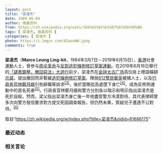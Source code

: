 ```yaml
---
layout: post
title: "梁凌杰"
date: 1989-06-04
author: 维基百科
from: https://zh.wikipedia.org/wiki/%E6%A2%81%E5%87%8C%E6%9D%B0
tags: [ 梁凌杰, 维基百科 ]
categories: [ 梁凌杰 ]
photo: https://i.imgur.com/8IwoxWW.jpeg
comments: true
---
```

<div class="mw-parser-output"><div id="noteTA-b09ee3c3" class="noteTA"><div class="noteTA-local"><div data-noteta-code="zh-hans:梁凌杰;zh-hant:梁凌杰;梁凌杰=>zh-hant:梁凌杰;"></div></div></div>

<p><b>梁凌杰</b>（<span lang="en"><b>Marco Leung Ling-kit</b></span>，1984年3月7日－2019年6月15日），<a href="/wiki/%E9%A6%99%E6%B8%AF" title="香港">香港</a>社會運動人士，曾参与<a href="/wiki/%E9%9B%A8%E5%82%98%E9%9D%A9%E5%91%BD" title="雨傘革命">雨伞革命</a>与<a href="/wiki/%E5%8F%8D%E5%B0%8D%E9%80%83%E7%8A%AF%E6%A2%9D%E4%BE%8B%E4%BF%AE%E8%A8%82%E8%8D%89%E6%A1%88%E9%81%8B%E5%8B%95" title="反對逃犯條例修訂草案運動">反對逃犯條例修訂草案運動</a>。在2019年6月16日舉行的<a href="/wiki/%E3%80%8C%E8%AD%B4%E8%B2%AC%E9%8E%AE%E5%A3%93%EF%BC%8C%E6%92%A4%E5%9B%9E%E6%83%A1%E6%B3%95%E3%80%8D%E5%A4%A7%E9%81%8A%E8%A1%8C" title="「譴責鎮壓，撤回惡法」大遊行">「譴責鎮壓，撤回惡法」大遊行</a>前夕，梁凌杰在<a href="/wiki/%E9%87%91%E9%92%9F" class="mw-redirect" title="金钟">金钟</a><a href="/wiki/%E5%A4%AA%E5%8F%A4%E5%BB%A3%E5%A0%B4" title="太古廣場">太古广场</a>高位掛上標語橫額<a href="/wiki/%E7%A4%BA%E5%A8%81" title="示威">示威</a>，提出撤回而非暫緩<a href="/wiki/2019%E5%B9%B4%E9%80%83%E7%8A%AF%E5%8F%8A%E5%88%91%E4%BA%8B%E4%BA%8B%E5%AE%9C%E7%9B%B8%E4%BA%92%E6%B3%95%E5%BE%8B%E5%8D%94%E5%8A%A9%E6%B3%95%E4%BE%8B%EF%BC%88%E4%BF%AE%E8%A8%82%EF%BC%89%E6%A2%9D%E4%BE%8B%E8%8D%89%E6%A1%88" title="2019年逃犯及刑事事宜相互法律協助法例（修訂）條例草案">逃犯條例修訂草案</a>、釋放<a href="/wiki/2019%E5%B9%B46%E6%9C%8812%E6%97%A5%E9%A6%99%E6%B8%AF%E4%BD%94%E9%A0%98%E8%A1%8C%E5%8B%95" class="mw-redirect" title="2019年6月12日香港佔領行動">612警民衝突</a>被捕人士，以及<a href="/wiki/%E9%A6%99%E6%B8%AF%E7%89%B9%E5%88%A5%E8%A1%8C%E6%94%BF%E5%8D%80%E8%A1%8C%E6%94%BF%E9%95%B7%E5%AE%98" title="香港特別行政區行政長官">行政長官</a><a href="/wiki/%E6%9E%97%E9%84%AD%E6%9C%88%E5%A8%A5" title="林鄭月娥">林鄭月娥</a>引咎辭職等訴求<sup id="cite_ref-3" class="reference"><a href="#cite_note-3">[3]</a></sup>，後於當晚從高處墮下身亡<sup id="cite_ref-HK01_white_4-0" class="reference"><a href="#cite_note-HK01_white-4">[4]</a></sup>，成為反修例運動中的首名死者<sup id="cite_ref-5" class="reference"><a href="#cite_note-5">[5]</a></sup>。行政長官林鄭月娥和警方分別各以暗示和明示指出梁凌杰是死於自殺，然而，梁父指出梁凌杰身亡後一年他盡受警方冷漠對待，其代表律師曾多次向警方發信要求對方提交死因調查報告，但仍然未果，質疑兒子遭遇不公對待。<sup id="cite_ref-6" class="reference"><a href="#cite_note-6">[6]</a></sup>
</p>
</div><noscript><img src="//zh.wikipedia.org/wiki/Special:CentralAutoLogin/start?type=1x1" alt="" title="" width="1" height="1" style="border: none; position: absolute;"></noscript>
<div class="printfooter">取自“<a dir="ltr" href="https://zh.wikipedia.org/w/index.php?title=梁凌杰&amp;oldid=61686175">https://zh.wikipedia.org/w/index.php?title=梁凌杰&amp;oldid=61686175</a>”</div><div id="recent-news"><h3>最近动态</h3><ul></ul></div><div id="open-opinion"><h3>相关言论</h3><ul></ul></div>